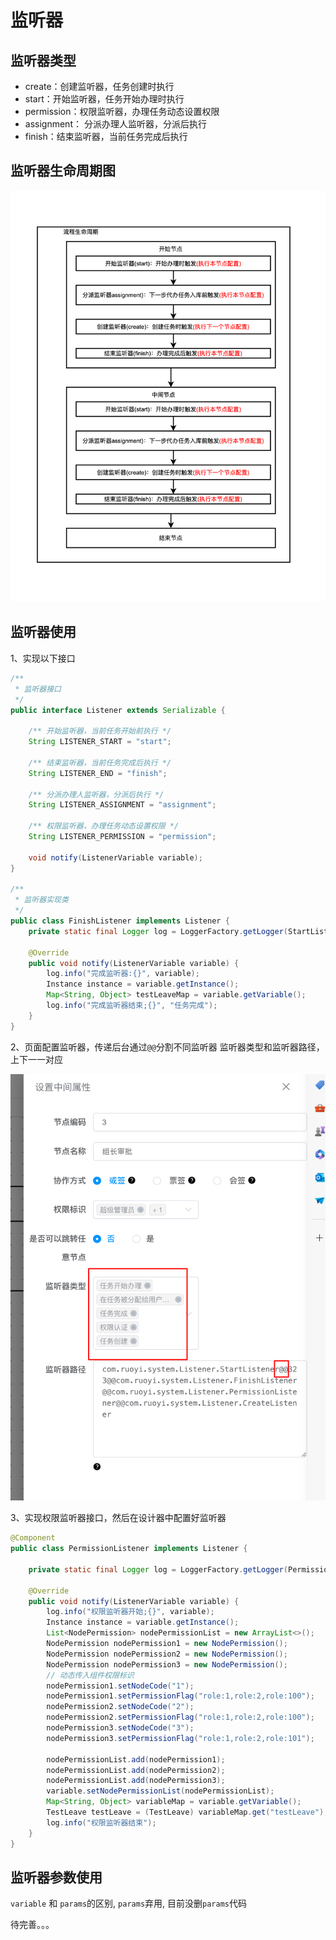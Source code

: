 # 监听器

## 监听器类型
- create：创建监听器，任务创建时执行
- start：开始监听器，任务开始办理时执行
- permission：权限监听器，办理任务动态设置权限
- assignment： 分派办理人监听器，分派后执行
- finish：结束监听器，当前任务完成后执行

## 监听器生命周期图
![](..%2F.vuepress%2Fpublic%2FlistenerLife.png)

## 监听器使用
1、实现以下接口
```java
/**
 * 监听器接口
 */
public interface Listener extends Serializable {

    /** 开始监听器，当前任务开始前执行 */
    String LISTENER_START = "start";

    /** 结束监听器，当前任务完成后执行 */
    String LISTENER_END = "finish";

    /** 分派办理人监听器，分派后执行 */
    String LISTENER_ASSIGNMENT = "assignment";

    /** 权限监听器，办理任务动态设置权限 */
    String LISTENER_PERMISSION = "permission";

    void notify(ListenerVariable variable);
}

/**
 * 监听器实现类
 */
public class FinishListener implements Listener {
    private static final Logger log = LoggerFactory.getLogger(StartListener.class);

    @Override
    public void notify(ListenerVariable variable) {
        log.info("完成监听器:{}", variable);
        Instance instance = variable.getInstance();
        Map<String, Object> testLeaveMap = variable.getVariable();
        log.info("完成监听器结束;{}", "任务完成");
    }
}
```


2、页面配置监听器，传递后台通过`@@`分割不同监听器
监听器类型和监听器路径，上下一一对应

![](..%2F.vuepress%2Fpublic%2FlistenerUse.png)


3、实现权限监听器接口，然后在设计器中配置好监听器
```java
@Component
public class PermissionListener implements Listener {

    private static final Logger log = LoggerFactory.getLogger(PermissionListener.class);

    @Override
    public void notify(ListenerVariable variable) {
        log.info("权限监听器开始;{}", variable);
        Instance instance = variable.getInstance();
        List<NodePermission> nodePermissionList = new ArrayList<>();
        NodePermission nodePermission1 = new NodePermission();
        NodePermission nodePermission2 = new NodePermission();
        NodePermission nodePermission3 = new NodePermission();
        // 动态传入组件权限标识
        nodePermission1.setNodeCode("1");
        nodePermission1.setPermissionFlag("role:1,role:2,role:100");
        nodePermission2.setNodeCode("2");
        nodePermission2.setPermissionFlag("role:1,role:2,role:100");
        nodePermission3.setNodeCode("3");
        nodePermission3.setPermissionFlag("role:1,role:2,role:101");

        nodePermissionList.add(nodePermission1);
        nodePermissionList.add(nodePermission2);
        nodePermissionList.add(nodePermission3);
        variable.setNodePermissionList(nodePermissionList);
        Map<String, Object> variableMap = variable.getVariable();
        TestLeave testLeave = (TestLeave) variableMap.get("testLeave");
        log.info("权限监听器结束");
    }
}
```
## 监听器参数使用
`variable` 和 `params`的区别, `params`弃用, 目前没删`params`代码

待完善。。。